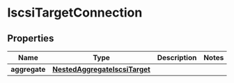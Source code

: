 

# IscsiTargetConnection


## Properties

Name | Type | Description | Notes
------------ | ------------- | ------------- | -------------
**aggregate** | [**NestedAggregateIscsiTarget**](NestedAggregateIscsiTarget.md) |  | 



